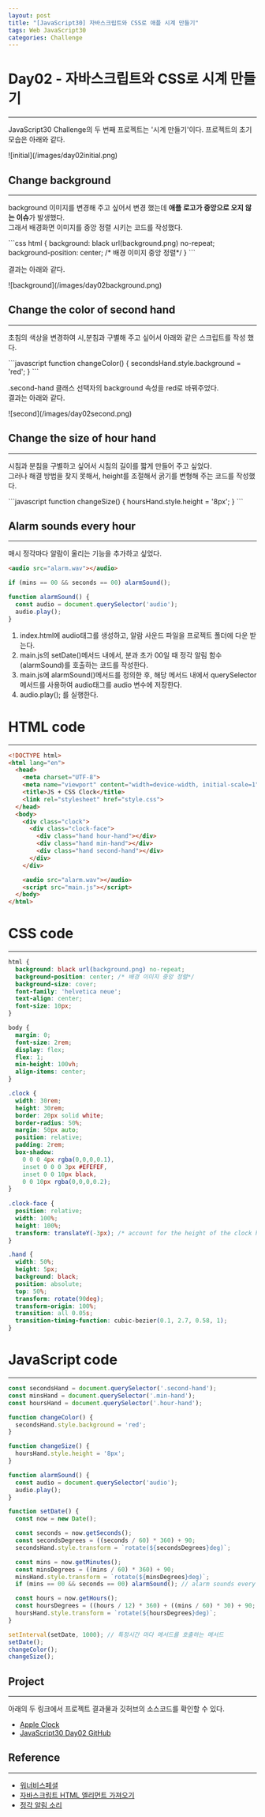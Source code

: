 ```yaml
---
layout: post
title: "[JavaScript30] 자바스크립트와 CSS로 애플 시계 만들기"
tags: Web JavaScript30
categories: Challenge
---
```


# Day02 - 자바스크립트와 CSS로 시계 만들기
* * *
<p>JavaScript30 Challenge의 두 번째 프로젝트는 '시계 만들기'이다. 프로젝트의 초기 모습은 아래와 같다.</p>
![initial](/images/day02initial.png)

## Change background
* * *
<p>background 이미지를 변경해 주고 싶어서 변경 했는데 <strong>애플 로고가 중앙으로 오지 않는 이슈</strong>가 발생했다.<br>
그래서 배경화면 이미지를 중앙 정렬 시키는 코드를 작성했다.</p> 
```css
html {
  background: black url(background.png) no-repeat;
  background-position: center; /* 배경 이미지 중앙 정렬*/
}
```
<p>결과는 아래와 같다.</p>
![background](/images/day02background.png)

## Change the color of second hand
* * *
<p>초침의 색상을 변경하여 시,분침과 구별해 주고 싶어서 아래와 같은 스크립트를 작성 했다.</p>
```javascript
function changeColor() {
  secondsHand.style.background = 'red';
}
```
<p>.second-hand 클래스 선택자의 background 속성을 red로 바꿔주었다.<br>
결과는 아래와 같다.</p>
![second](/images/day02second.png)

## Change the size of hour hand
* * *
<p>시침과 분침을 구별하고 싶어서 시침의 길이를 짧게 만들어 주고 싶었다.<br>
그러나 해결 방법을 찾지 못해서, height를 조절해서 굵기를 변형해 주는 코드를 작성했다.</p>
```javascript
function changeSize() {
  hoursHand.style.height = '8px';
}
``` 

## Alarm sounds every hour 
* * *
매시 정각마다 알람이 울리는 기능을 추가하고 싶었다.
```html
<audio src="alarm.wav"></audio> 
```
```javascript
if (mins == 00 && seconds == 00) alarmSound();
```
```javascript
function alarmSound() {
  const audio = document.querySelector('audio');
  audio.play();
}
```
1. index.html에 audio태그를 생성하고, 알람 사운드 파일을 프로젝트 폴더에 다운 받는다.
2. main.js의 setDate()메서드 내에서, 분과 초가 00일 때 정각 알림 함수(alarmSound)를 호출하는 코드를 작성한다.
3. main.js에 alarmSound()메서드를 정의한 후, 해당 메서드 내에서 querySelector메서드를 사용하여 audio태그를 audio 변수에 저장한다.
4. audio.play(); 를 실행한다.

# HTML code
* * *
```html
<!DOCTYPE html>
<html lang="en">
  <head>
    <meta charset="UTF-8">
    <meta name="viewport" content="width=device-width, initial-scale=1">
    <title>JS + CSS Clock</title>
    <link rel="stylesheet" href="style.css">
  </head>
  <body>
    <div class="clock">
      <div class="clock-face">
        <div class="hand hour-hand"></div>
        <div class="hand min-hand"></div>
        <div class="hand second-hand"></div>
      </div>
    </div>

    <audio src="alarm.wav"></audio>
    <script src="main.js"></script>
  </body>
</html>
```
# CSS code
* * *
```css
html {
  background: black url(background.png) no-repeat;
  background-position: center; /* 배경 이미지 중앙 정렬*/
  background-size: cover;
  font-family: 'helvetica neue';
  text-align: center;
  font-size: 10px;
}

body {
  margin: 0;
  font-size: 2rem;
  display: flex;
  flex: 1;
  min-height: 100vh;
  align-items: center;
}

.clock {
  width: 30rem;
  height: 30rem;
  border: 20px solid white;
  border-radius: 50%;
  margin: 50px auto;
  position: relative;
  padding: 2rem;
  box-shadow:
    0 0 0 4px rgba(0,0,0,0.1),
    inset 0 0 0 3px #EFEFEF,
    inset 0 0 10px black,
    0 0 10px rgba(0,0,0,0.2);
}
 
.clock-face {
  position: relative;
  width: 100%;
  height: 100%;
  transform: translateY(-3px); /* account for the height of the clock hands*/
}

.hand {
  width: 50%;
  height: 5px;
  background: black;
  position: absolute;
  top: 50%;
  transform: rotate(90deg);
  transform-origin: 100%;
  transition: all 0.05s;
  transition-timing-function: cubic-bezier(0.1, 2.7, 0.58, 1);
}
```
# JavaScript code
* * *
```javascript
const secondsHand = document.querySelector('.second-hand');
const minsHand = document.querySelector('.min-hand');
const hoursHand = document.querySelector('.hour-hand');

function changeColor() {
  secondsHand.style.background = 'red';
}

function changeSize() {
  hoursHand.style.height = '8px';
}

function alarmSound() {
  const audio = document.querySelector('audio');
  audio.play();
}

function setDate() {
  const now = new Date();

  const seconds = now.getSeconds();
  const secondsDegrees = ((seconds / 60) * 360) + 90;
  secondsHand.style.transform = `rotate(${secondsDegrees}deg)`;

  const mins = now.getMinutes();
  const minsDegrees = ((mins / 60) * 360) + 90;
  minsHand.style.transform = `rotate(${minsDegrees}deg)`;
  if (mins == 00 && seconds == 00) alarmSound(); // alarm sounds every hour

  const hours = now.getHours();
  const hoursDegrees = ((hours / 12) * 360) + ((mins / 60) * 30) + 90;
  hoursHand.style.transform = `rotate(${hoursDegrees}deg)`;
}

setInterval(setDate, 1000); // 특정시간 마다 메서드를 호출하는 메서드
setDate();
changeColor();
changeSize();
```

## Project
* * *
아래의 두 링크에서 프로젝트 결과물과 깃허브의 소스코드를 확인할 수 있다.
- <a href="https://heygwangjin.github.io/javascript30/day02/">Apple Clock</a>
- <a href="https://github.com/heygwangjin/javascript30/tree/main/day02">JavaScript30 Day02 GitHub</a>

## Reference
* * *
- <a href="https://takeuu.tistory.com/42?category=733951">워너비스페셜</a>
- <a href="https://goeun-woo.github.io/javascript/2018/08/04/Javascript-001-ElemControl.html">자바스크립트 HTML 엘리먼트 가져오기</a>
- <a href="https://m.cafe.daum.net/baghdad/DiV/1797">정각 알림 소리</a>
